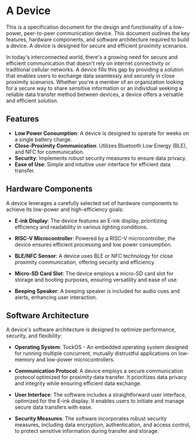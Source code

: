 # A Device


This is a specification document for the design and functionality of a low-power, peer-to-peer communication device. This document outlines the key features, hardware components, and software architecture required to build a device. A device is designed for secure and efficient proximity scenarios.

In today's interconnected world, there's a growing need for secure and efficient communication that doesn't rely on internet connectivity or traditional cellular networks. A device fills this gap by providing a solution that enables users to exchange data seamlessly and securely in close proximity scenarios. Whether you're a member of an organization looking for a secure way to share sensitive information or an individual seeking a reliable data transfer method between devices, a device offers a versatile and efficient solution.


## Features

- **Low Power Consumption**: A device is designed to operate for weeks on a single battery charge.
- **Close-Proximity Communication**: Utilizes Bluetooth Low Energy (BLE), and NFC for communication.
- **Security**: Implements robust security measures to ensure data privacy.
- **Ease of Use**: Simple and intuitive user interface for efficient data transfer.

## Hardware Components

A device leverages a carefully selected set of hardware components to achieve its low-power and high-efficiency goals:

- **E-ink Display**: The device features an E-ink display, prioritizing efficiency and readability in various lighting conditions.

- **RISC-V Microcontroller**: Powered by a RISC-V microcontroller, the device ensures efficient processing and low power consumption.

- **BLE/NFC Sensor**: A device uses BLE or NFC technology for close proximity communication, offering security and efficiency.

- **Micro-SD Card Slot**: The device employs a micro-SD card slot for storage and booting purposes, ensuring versatility and ease of use.

- **Beeping Speaker**: A beeping speaker is included for audio cues and alerts, enhancing user interaction.

## Software Architecture

A device's software architecture is designed to optimize performance, security, and flexibility:

- **Operating System**: TockOS - An embedded operating system designed for running multiple concurrent, mutually distrustful applications on low-memory and low-power microcontrollers.

- **Communication Protocol**: A device employs a secure communication protocol optimized for proximity data transfer. It prioritizes data privacy and integrity while ensuring efficient data exchange.

- **User Interface**: The software includes a straightforward user interface, optimized for the E-ink display. It enables users to initiate and manage secure data transfers with ease.

- **Security Measures**: The software incorporates robust security measures, including data encryption, authentication, and access control, to protect sensitive information during transfer and storage.
